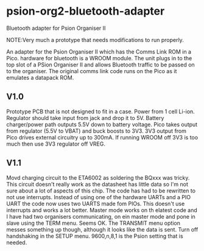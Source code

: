 # psion-org2-bluetooth-adapter
Bluetooth adapter for Psion Organiser II

NOTE:Very much a prototype that needs modifications to run properly.

An adapter for the Psion Organiser II which has the Comms Link ROM in a Pico. hardware for bluetooth is a WROOM module.
The unit plugs in to the top slot of a PSion Organiser II and allows Bluetooth traffic to be passed on to the organiser.
The original comms link code runs on the Pico as it emulates a datapack ROM.

V1.0
----

Prototype PCB that is not designed to fit in a case.
Power from 1 cell Li-ion. Regulator should take input from jack and drop it to 5V. Battery charger/power path outputs 5.5V down to battery voltage. 
Pico takes output from regulator (5.5V to VBAT) and buck boosts to 3V3. 3V3 output from Pico drives external circuitry up to 300mA.
If running WROOM off 3V3 is too much then use 3V3 regulator off VREG.


V1.1
----

Movd charging circuit to the ETA6002 as soldering the BQxxx was tricky. This circuit doesn't really work as the datasheet has little data so I'm not sure about a lot of aspects of this chip. The code has had to be rewritten to not use interrupts. Instead of using one of the hardware UARTs and a PIO UART the code now uses two UARTS made fom PIOs. This doesn't use interrupts and works a lot better.
Master mode works on th elatest code and I have had two organisers communicating, on ein master mode and pone in slave using the TERM menu. Seems OK. The TRANSMIT menu option messes something up though, although it looks like the data is sent.
Turn off handshaking in the SETUP menu.
9600,n,8,1 is the Psion setting that is needed.
